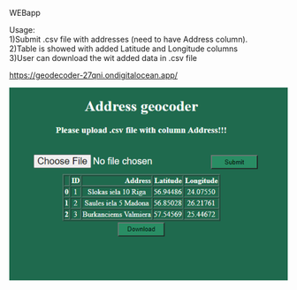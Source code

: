 WEBapp 

Usage:<br>
1)Submit .csv file with addresses (need to have Address column).  <br>
2)Table is showed with added Latitude and Longitude columns <br> 
3)User can download the wit added data in .csv file<br>

https://geodecoder-27qni.ondigitalocean.app/

![Screenshot](pic.PNG)
